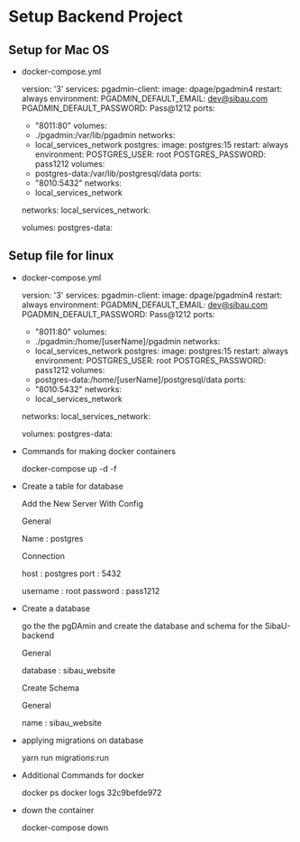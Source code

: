 # Setup Backend Project

## Setup for Mac OS

- docker-compose.yml

  version: '3'
  services:
  pgadmin-client:
  image: dpage/pgadmin4
  restart: always
  environment:
  PGADMIN_DEFAULT_EMAIL: dev@sibau.com
  PGADMIN_DEFAULT_PASSWORD: Pass@1212
  ports:
  - "8011:80"
  volumes:
  - ./pgadmin:/var/lib/pgadmin
  networks:
  - local_services_network
  postgres:
  image: postgres:15
  restart: always
  environment:
  POSTGRES_USER: root
  POSTGRES_PASSWORD: pass1212
  volumes:
  - postgres-data:/var/lib/postgresql/data
  ports:
  - "8010:5432"
  networks:
  - local_services_network

  networks:
  local_services_network:

  volumes:
  postgres-data:

## Setup file for linux

- docker-compose.yml

  version: '3'
  services:
  pgadmin-client:
  image: dpage/pgadmin4
  restart: always
  environment:
  PGADMIN_DEFAULT_EMAIL: dev@sibau.com
  PGADMIN_DEFAULT_PASSWORD: Pass@1212
  ports:
  - "8011:80"
  volumes:
  - ./pgadmin:/home/[userName]/pgadmin
  networks:
  - local_services_network
  postgres:
  image: postgres:15
  restart: always
  environment:
  POSTGRES_USER: root
  POSTGRES_PASSWORD: pass1212
  volumes:
  - postgres-data:/home/[userName]/postgresql/data
  ports:
  - "8010:5432"
  networks:
  - local_services_network

  networks:
  local_services_network:

  volumes:
  postgres-data:
- Commands for making docker containers

  docker-compose up -d -f
- Create a table for database

  Add the New Server With Config

  General

  Name : postgres

  Connection

  host : postgres
  port : 5432

  username : root
  password : pass1212
- Create a database

  go the the pgDAmin and create the database and schema for the SibaU-backend

  General

  database : sibau_website

  Create Schema

  General

  name : sibau_website
- applying  migrations on database

  yarn run migrations:run
- Additional Commands for docker

  docker ps
  docker logs 32c9befde972
- down the container

  docker-compose down
